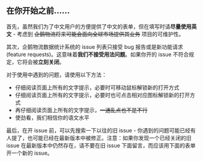 ## 在你开始之前……

首先，虽然我们为了中文用户的方便提供了中文的表单，但在填写时请**尽量使用英文** - 考虑到 ~~企鹅物流将来可能会面向全球市场提供其业务~~ 项目的可维护性。

其次，企鹅物流数据统计系统的 issue 列表只接受 bug 报告或是新功能请求 (feature requests)。这意味着**我们不接受用法问题**。如果你开的 issue 不符合规定，它将会被**立刻关闭**。

对于使用中遇到的问题，请使用以下方法：

- 仔细阅读页面上所有的文字提示，必要时可移动鼠标解锁新的打开方式
- 仔细阅读页面上所有的文字提示，必要时也可点击相对应图标解锁新的打开方式
- 再仔细阅读页面上所有的文字提示，~~一通乱点也不是不行~~
- 使劲看，我们相信你的语文水平

最后，在开 issue 前，可以先搜索一下以往的旧 issue - 你遇到的问题可能已经有人提了，也可能已经在最新版本中被修正。注意：如果你发现一个已经关闭的旧 issue 在最新版本中仍然存在，请不要在旧 issue 下面留言，而应该用下面的表单开一个新的 issue。

